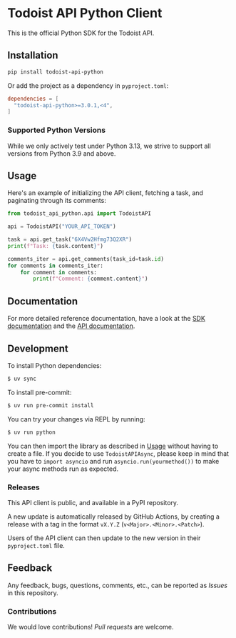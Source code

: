 # Todoist API Python Client

This is the official Python SDK for the Todoist API.

## Installation

```bash
pip install todoist-api-python
```

Or add the project as a dependency in `pyproject.toml`:

```toml
dependencies = [
  "todoist-api-python>=3.0.1,<4",
]
```

### Supported Python Versions

While we only actively test under Python 3.13, we strive to support all versions from Python 3.9 and above.

## Usage

Here's an example of initializing the API client, fetching a task, and paginating through its comments:

```python
from todoist_api_python.api import TodoistAPI

api = TodoistAPI("YOUR_API_TOKEN")

task = api.get_task("6X4Vw2Hfmg73Q2XR")
print(f"Task: {task.content}")

comments_iter = api.get_comments(task_id=task.id)
for comments in comments_iter:
    for comment in comments:
        print(f"Comment: {comment.content}")
```

## Documentation

For more detailed reference documentation, have a look at the [SDK documentation](https://doist.github.io/todoist-api-python/) and the [API documentation](https://developer.todoist.com).

## Development

To install Python dependencies:

```sh
$ uv sync
```

To install pre-commit:

```sh
$ uv run pre-commit install
```

You can try your changes via REPL by running:

```sh
$ uv run python
```

You can then import the library as described in [Usage](#usage) without having to create a file.
If you decide to use `TodoistAPIAsync`, please keep in mind that you have to `import asyncio`
and run `asyncio.run(yourmethod())` to make your async methods run as expected.

### Releases

This API client is public, and available in a PyPI repository.

A new update is automatically released by GitHub Actions, by creating a release with a tag in the format `vX.Y.Z` (`v<Major>.<Minor>.<Patch>`).

Users of the API client can then update to the new version in their `pyproject.toml` file.

## Feedback

Any feedback, bugs, questions, comments, etc., can be reported as *Issues* in this repository.

### Contributions

We would love contributions! *Pull requests* are welcome.
